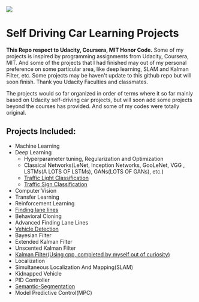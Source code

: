 
<img src="self-driving-car.png">

# Self Driving Car Learning Projects

**This Repo respect to Udacity, Coursera, MIT Honor Code.** Some of my projects is inspired by programming assignments from Udacity, Coursera, MIT. And some of the projects that I had finished may out of my personal preference on some particular area, like deep learning, SLAM and Kalman Filter, etc. Some projects may be haven't update to this github repo but will soon finish. Thank you Udacity Faculties and classmates. 

The projects would so far organized in order of terms where it so far mainly based on Udacity self-driving car projects, but will soon add some projects beyond the courses has provided. And some of my codes were totally original.

## Projects Included:

* Machine Learning
* Deep Learning
  * Hyperparameter tuning, Regularization and Optimization
  * Classical Networks(LeNet, Inception Networks, GooLeNet, VGG , LSTMs(A LOTS OF LSTMs), GANs(LOTS OF GANs), etc.)
  * [Traffic Light Classification](https://github.com/LimberenceCheng/Traffic-Light-Classifier)
  * [Traffic Sign Classification](https://github.com/LimberenceCheng/self-driving-car-project/blob/master/Term1/Traffic-Sign-Classifier/Traffic_Sign_Classifier.ipynb)
* Computer Vision
* Transfer Learning
* Reinforcement Learning
* [Finding lane lines](https://github.com/LimberenceCheng/laneline/blob/master/P1.ipynb)
* Behavioral Cloning
* Advanced Finding Lane Lines
* [Vehicle Detection](https://github.com/LimberenceCheng/self-driving-car-project/tree/master/Term1/Vehicle-Detection)
* Bayesian Filter
* Extended Kalman Filter
* Unscented Kalman Filter
* [Kalman Filter(Using cpp, completed by myself out of curiosity)](https://github.com/LimberenceCheng/filters)
* Localization
* Simultaneous Localization And Mapping(SLAM)
* Kidnapped Vehicle
* PID Controller
* [Semantic-Segmentation](https://github.com/LimberenceCheng/Semantic-Segmentation)
* Model Predictive Control(MPC)